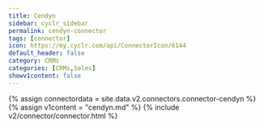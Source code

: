 ```yaml
---
title: Cendyn
sidebar: cyclr_sidebar
permalink: cendyn-connector
tags: [connector]
icon: https://my.cyclr.com/api/ConnectorIcon/6144
default_header: false
category: CRMs
categories: [CRMs,Sales]
showv1content: false
---
```

{% assign connectordata = site.data.v2.connectors.connector-cendyn %}
{% assign v1content = "cendyn.md" %}
{% include v2/connector/connector.html %}	